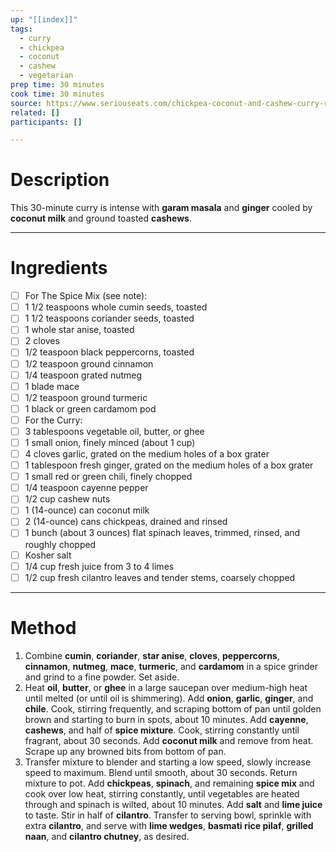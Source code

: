 ```yaml
---
up: "[[index]]"
tags:
  - curry
  - chickpea
  - coconut
  - cashew
  - vegetarian
prep time: 30 minutes
cook time: 30 minutes
source: https://www.seriouseats.com/chickpea-coconut-and-cashew-curry-recipe
related: []
participants: []

---
```

# Description
This 30-minute curry is intense with **garam masala** and **ginger** cooled by **coconut milk** and ground toasted **cashews**.

---
# Ingredients
- [ ] For The Spice Mix (see note):
- [ ] 1 1/2 teaspoons whole cumin seeds, toasted
- [ ] 1 1/2 teaspoons coriander seeds, toasted
- [ ] 1 whole star anise, toasted
- [ ] 2 cloves
- [ ] 1/2 teaspoon black peppercorns, toasted
- [ ] 1/2 teaspoon ground cinnamon
- [ ] 1/4 teaspoon grated nutmeg
- [ ] 1 blade mace
- [ ] 1/2 teaspoon ground turmeric
- [ ] 1 black or green cardamom pod
- [ ] For the Curry:
- [ ] 3 tablespoons vegetable oil, butter, or ghee
- [ ] 1 small onion, finely minced (about 1 cup)
- [ ] 4 cloves garlic, grated on the medium holes of a box grater
- [ ] 1 tablespoon fresh ginger, grated on the medium holes of a box grater
- [ ] 1 small red or green chili, finely chopped
- [ ] 1/4 teaspoon cayenne pepper
- [ ] 1/2 cup cashew nuts
- [ ] 1 (14-ounce) can coconut milk
- [ ] 2 (14-ounce) cans chickpeas, drained and rinsed
- [ ] 1 bunch (about 3 ounces) flat spinach leaves, trimmed, rinsed, and roughly chopped
- [ ] Kosher salt
- [ ] 1/4 cup fresh juice from 3 to 4 limes
- [ ] 1/2 cup fresh cilantro leaves and tender stems, coarsely chopped

---
# Method
1. Combine **cumin**, **coriander**, **star anise**, **cloves**, **peppercorns**, **cinnamon**, **nutmeg**, **mace**, **turmeric**, and **cardamom** in a spice grinder and grind to a fine powder. Set aside.
2. Heat **oil**, **butter**, or **ghee** in a large saucepan over medium-high heat until melted (or until oil is shimmering). Add **onion**, **garlic**, **ginger**, and **chile**. Cook, stirring frequently, and scraping bottom of pan until golden brown and starting to burn in spots, about 10 minutes. Add **cayenne**, **cashews**, and half of **spice mixture**. Cook, stirring constantly until fragrant, about 30 seconds. Add **coconut milk** and remove from heat. Scrape up any browned bits from bottom of pan.
3. Transfer mixture to blender and starting a low speed, slowly increase speed to maximum. Blend until smooth, about 30 seconds. Return mixture to pot. Add **chickpeas**, **spinach**, and remaining **spice mix** and cook over low heat, stirring constantly, until vegetables are heated through and spinach is wilted, about 10 minutes. Add **salt** and **lime juice** to taste. Stir in half of **cilantro**. Transfer to serving bowl, sprinkle with extra **cilantro**, and serve with **lime wedges**, **basmati rice pilaf**, **grilled naan**, and **cilantro chutney**, as desired.